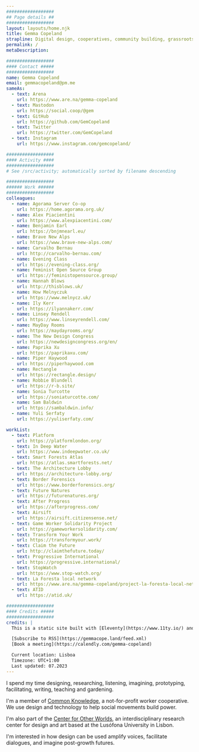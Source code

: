 ```yaml
---
##################
## Page details ##
##################
layout: layouts/home.njk
title: Gemma Copeland
strapline: Digital design, cooperatives, community building, grassroots politics, convivial technology
permalink: /
metaDescription:

##################
#### Contact #####
##################
name: Gemma Copeland
email: gemmacopeland@pm.me
sameAs:
  - text: Arena
    url: https://www.are.na/gemma-copeland
  - text: Mastodon
    url: https://social.coop/@gem
  - text: GitHub
    url: https://github.com/GemCopeland
  - text: Twitter
    url: https://twitter.com/GemCopeland
  - text: Instagram
    url: https://www.instagram.com/gemcopeland/

##################
#### Activity ####
##################
# See /src/activity; automatically sorted by filename descending

##################
###### Work ######
##################
colleagues:
  - name: Agorama Server Co-op
    url: https://home.agorama.org.uk/
  - name: Alex Piacientini
    url: https://www.alexpiacentini.com/
  - name: Benjamin Earl
    url: https://bnjmnearl.eu/
  - name: Brave New Alps
    url: https://www.brave-new-alps.com/
  - name: Carvalho Bernau
    url: http://carvalho-bernau.com/
  - name: Evening Class
    url: https://evening-class.org/
  - name: Feminist Open Source Group
    url: https://feministopensource.group/
  - name: Hannah Blows
    url: http://thisblows.uk/
  - name: How Melnyczuk
    url: https://www.melnycz.uk/
  - name: Ily Kerr
    url: https://ilyannakerr.com/
  - name: Linsey Rendell
    url: https://www.linseyrendell.com/
  - name: MayDay Rooms
    url: https://maydayrooms.org/
  - name: The New Design Congress
    url: https://newdesigncongress.org/en/
  - name: Paprika Xu
    url: https://paprikaxu.com/
  - name: Piper Haywood
    url: https://piperhaywood.com
  - name: Rectangle
    url: https://rectangle.design/
  - name: Robbie Blundell
    url: https://r-b.site/
  - name: Sonia Turcotte
    url: https://soniaturcotte.com/
  - name: Sam Baldwin
    url: https://sambaldwin.info/
  - name: Yuli Serfaty
    url: https://yuliserfaty.com/

workList:
  - text: Platform
    url: https://platformlondon.org/
  - text: In Deep Water
    url: https://www.indeepwater.co.uk/
  - text: Smart Forests Atlas
    url: https://atlas.smartforests.net/
  - text: The Architecture Lobby
    url: https://architecture-lobby.org/
  - text: Border Forensics
    url: https://www.borderforensics.org/
  - text: Future Natures
    url: https://futurenatures.org/
  - text: After Progress
    url: https://afterprogress.com/
  - text: Airsift
    url: https://airsift.citizensense.net/
  - text: Game Worker Solidarity Project
    url: https://gameworkersolidarity.com/
  - text: Transform Your Work
    url: https://transformyour.work/
  - text: Claim the Future
    url: http://claimthefuture.today/
  - text: Progressive International
    url: https://progressive.international/
  - text: StopWatch
    url: https://www.stop-watch.org/
  - text: La Foresta local network
    url: https://www.are.na/gemma-copeland/project-la-foresta-local-network
  - text: ATID
    url: https://atid.uk/

##################
#### Credits #####
##################
credits: |
  This is a static site built with [Eleventy](https://www.11ty.io/) and [Arena](https://www.are.na/) by [Piper Haywood](https://piperhaywood.com/) and [How Melnyczuk](https://www.melnycz.uk/). If you’re interested, you can check out the [Github repo](https://github.com/GemCopeland/personal-website). It is set in [Standard Book](https://github.com/brycewilner/Standard) by Bryce Wilner. Your data isn’t collected when using this site.

  [Subscribe to RSS](https://gemmacope.land/feed.xml)
  [Book a meeting](https://calendly.com/gemma-copeland)

  Current location: Lisboa
  Timezone: UTC+1:00
  Last updated: 07.2023
---
```


I spend my time designing, researching, listening, imagining, prototyping, facilitating, writing, teaching and gardening.

I'm a member of [Common Knowledge](http://commonknowledge.coop), a not-for-profit worker cooperative.  We use design and technology to help social movements build power.

I'm also part of the [Center for Other Worlds](https://otherworlds.pt/), an interdisciplinary research center for design and art based at the Lusófona University in Lisbon.

I'm interested in how design can be used amplify voices, facilitate dialogues, and imagine post-growth futures.